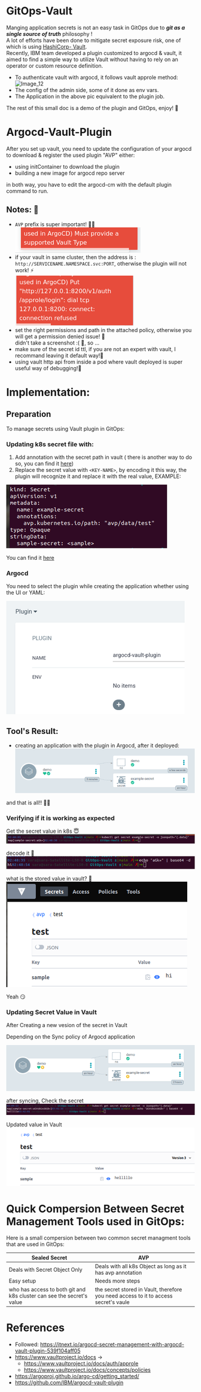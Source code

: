 # GitOps-Vault
Manging application secrets is not an easy task in GitOps due to ***git as a single source of truth*** philosophy !   
A lot of efforts have been done to mitigate secret exposure risk, one of which is using [HashiCorp- Vault](https://www.vaultproject.io/).   
Recently, IBM team developed a plugin customized to argocd & vault, it aimed to find a simple way to utilize Vault without having to rely on an operator or custom resource definition.   
- To authenticate vault with argocd, it follows vault approle method:     
![Image_12](https://learn.hashicorp.com/img/vault-auth-basic-2.png)     
- The config of the admin side, some of it done as env vars.   
- The Application in the above pic equivalent to the plugin job.     

The rest of this small doc is a demo of the plugin and GitOps, enjoy! :popcorn:    

# Argocd-Vault-Plugin
After you set up vault, you need to update the configuration of your argocd to download & register the used plugin "AVP" either:
- using initContainer to download the plugin 
- building a new image for argocd repo server

in both way, you have to edit the argocd-cm with the default plugin command to run.

## Notes: :loudspeaker:
- `AVP` prefix is super important! :rotating_light::fire:   
![Image 1](image/avp-prefix.png)   
- if your vault in same cluster, then the address is : `http://SERVICENAME.NAMESPACE.svc:PORT`, otherwise the plugin will not work! :zap:   
![Image 2](image/address.png)   
- set the right permissions and path in the attached policy, otherwise you will get a permission denied issue! :stop_sign:   
didn't take a screenshot :( :grimacing:, so ...   
- make sure of the secret id ttl, if you are not an expert with vault, I recommand leaving it default way!:vertical_traffic_light:   
- using vault http api from inside a pod where vault deployed is super useful way of debugging!:construction:   

# Implementation:

## Preparation
To manage secrets using Vault plugin in GitOps:   

### Updating k8s secret file with:
1. Add annotation with the secret path in vault ( there is another way to do so, you can find it [here](https://github.com/IBM/argocd-vault-plugin#how-it-works))   
2. Replace the secret value with `<KEY-NAME>`, by encoding it this way, the plugin will recognize it and replace it with the real value, EXAMPLE:   

![Image 3](image/secret-yaml.png)   

You can find it [here](https://github.com/saloyiana/demo)   

### Argocd 
You need to select the plugin while creating the application whether using the UI or YAML:   

![Image 4](image/argocd-plugin.png)   

## Tool's Result:

- creating an application with the plugin in Argocd, after it deployed:   
![Image 5](image/argocd.png)   

and that is all!! :woman_juggling:   

### Verifying if it is working as expected

Get the secret value in k8s :innocent:   
![Image 6](image/secret-value.png)   

decode it :thinking:   
![Image 7](image/decoded-secret.png)   

what is the stored value in vault? :raised_eyebrow:   
![Image 8](image/vault.png)   

Yeah :smirk:  

### Updating Secret Value in Vault

After Creating a new vesion of the secret in Vault   

Depending on the Sync policy of Argocd application  

![Image 9](image/argocd-updated.png)   

after syncing, Check the secret    
![Image 10](image/secret-updated.png)   

Updated value in Vault   
![Image 11](image/vault-updated.png)   


# Quick Compersion Between Secret Management Tools used in GitOps: 

Here is a small compersion between two common secret managment tools that are used in GitOps:

| Sealed Secret | AVP           |
| ------------- | ------------- |
| Deals with Secret Object Only  | Deals with all k8s Object as long as it has avp annotation  |
| Easy setup | Needs more steps  |
| who has access to both git and k8s cluster can see the secret's value | the secret stored in Vault, therefore you need access to it to access secret's vaule 

# References
- Followed: https://itnext.io/argocd-secret-management-with-argocd-vault-plugin-539f104aff05
- https://www.vaultproject.io/docs -> 
  - https://www.vaultproject.io/docs/auth/approle
  - https://www.vaultproject.io/docs/concepts/policies
- https://argoproj.github.io/argo-cd/getting_started/
- https://github.com/IBM/argocd-vault-plugin


